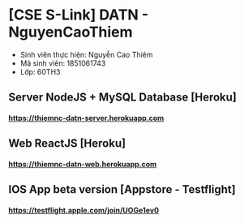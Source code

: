 # [CSE S-Link] DATN - NguyenCaoThiem 
- Sinh viên thực hiện: Nguyễn Cao Thiêm
- Mã sinh viên: 1851061743
- Lớp: 60TH3

## Server NodeJS + MySQL Database [Heroku]
#### https://thiemnc-datn-server.herokuapp.com

## Web ReactJS [Heroku]
#### https://thiemnc-datn-web.herokuapp.com

## IOS App beta version [Appstore - Testflight]
#### https://testflight.apple.com/join/UOGe1ev0
